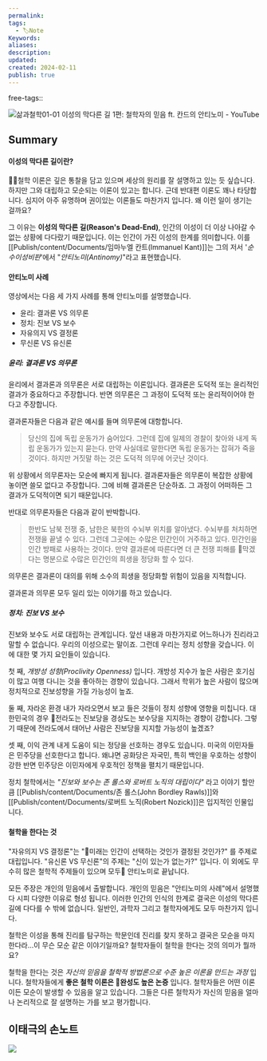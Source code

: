 ```yaml
---
permalink: 
tags:
  - 🏷️Note
Keywords: 
aliases: 
description: 
updated: 
created: 2024-02-11
publish: true
---
```

free-tags:: 


![삶과철학01-01 이성의 막다른 길 1편: 철학자의 믿음 _ft. 칸드의 안티노미_ - YouTube](https://www.youtube.com/watch?v=jYwVJPxMYbY)

## Summary

#### 이성의 막다른 길이란?
철학 이론은 깊은 통찰을 담고 있으며 세상의 원리를 잘 설명하고 있는 듯 싶습니다. 하지만 그와 대립하고 모순되는 이론이 있고는 합니다. 근데 반대편 이론도 꽤나 타당합니다. 심지어 아주 유명하며 권이있는 이론들도 마찬가지 입니다. 왜 이런 일이 생기는 걸까요? 

그 이유는 **이성의 막다른 길(Reason's Dead-End)**, 인간의 이성이 더 이상 나아갈 수 없는 상황에 다다랐기 때문입니다. 이는 인간이 가진 이성의 한계를 의미합니다. 이를 [[Publish/content/Documents/임마누엘 칸트(Immanuel Kant)]]는 그의 저서 '*순수이성비판*'에서 "*안티노미(Antinomy)*"라고 표현했습니다. 

#### 안티노미 사례
영상에서는 다음 세 가지 사례를 통해 안티노미를 설명했습니다. 

- 윤리: 결과론 VS 의무론
- 정치: 진보 VS 보수
- 자유의지 VS 결정론
- 무신론 VS 유신론

##### 윤리: 결과론 VS 의무론

윤리에서 결과론과 의무론은 서로 대립하는 이론입니다. 결과론은 도덕적 또는 윤리적인 결과가 중요하다고 주장합니다. 반면 의무론은 그 과정이 도덕적 또는 윤리적이어야 한다고 주장합니다. 

결과론자들은 다음과 같은 예시를 들며 의무론에 대항합니다.
>당신의 집에 독립 운동가가 숨어있다. 그런데 집에 일제의 경찰이 찾아와 내게 독립 운동가가 있는지 묻는다. 만약 사실데로 말한다면 독립 운동가는 잡혀가 죽을 것이다. 하지만 거짓말 하는 것은 도덕적 의무에 어긋난 것이다. 

위 상황에서 의무론자는 모순에 빠지게 됩니다. 결과론자들은 의무론이 복잡한 상황에 놓이면 쓸모 없다고 주장합니다. 그에 비해 결과론은 단순하죠. 그 과정이 어떠하든 그 결과가 도덕적이면 되기 때문입니다. 

반대로 의무론자들은 다음과 같이 반박합니다. 
>한반도 남북 전쟁 중, 남한은 북한의 수뇌부 위치를 알아냈다. 수뇌부를 처치하면 전쟁을 끝낼 수 있다. 그런데 그곳에는 수많은 민간인이 거주하고 있다. 민간인을 인간 방패로 사용하는 것이다. 만약 결과론에 따른다면 더 큰 전쟁 피해를 막겠다는 명분으로 수많은 민간인의 희생을 정당화 할 수 있다. 

의무론은 결과론이 대의를 위해 소수의 희생을 정당화할 위험이 있음을 지적합니다. 

결과론과 의무론 모두 일리 있는 이야기를 하고 있습니다. 

##### 정치: 진보 VS 보수
진보와 보수도 서로 대립하는 관계입니다. 앞선 내용과 마찬가지로 어느하나가 진리라고 말할 수 없습니다. 우리의 이성으로는 말이죠. 그런데 우리는 정치 성향을 갖습니다. 이에 대한 몇 가지 요인들이 있습니다. 

첫 째, *개방성 성향(Proclivity Openness)* 입니다. 개방성 지수가 높은 사람은 호기심이 많고 여행 다니는 것을 좋아하는 경향이 있습니다. 그래서 학위가 높은 사람이 많으며 정치적으로 진보성향을 가질 가능성이 높죠. 

둘 째, 자라온 환경
내가 자라오면서 보고 들은 것들이 정치 성향에 영향을 미칩니다. 대한민국의 경우 전라도는 진보당을 경상도는 보수당을 지지하는 경향이 강합니다. 그렇기 때문에 전라도에서 태어난 사람은 진보당을 지지할 가능성이 높겠죠?

셋 째, 이익 관계
내게 도움이 되는 정당을 선호하는 경우도 있습니다. 미국의 이민자들은 민주당을 선호한다고 합니다. 왜냐면 공화당은 자국민, 특히 백인을 우호하는 성향이 강한 반면 민주당은 이민자에게 우호적인 정책을 펼치기 때문입니다. 

정치 철학에서는 *"진보와 보수는 존 롤스와 로버트 노직의 대립이다"* 라고 이야기 할만큼 [[Publish/content/Documents/존 롤스(John Bordley Rawls)]]와 [[Publish/content/Documents/로버트 노직(Robert Nozick)]]은 입지적인 인물입니다. 



#### 철학을 한다는 것
"자유의지 VS 결정론"는 "미래는 인간이 선택하는 것인가 결정된 것인가?" 를 주제로 대립입니다.  "유신론 VS 무신론"의 주제는 "신이 있는가 없는가?" 입니다. 
이 외에도 무수히 많은 철학적 주제들이 있으며 모두 안티노미로 끝납니다. 

모든 주장은 개인의 믿음에서 출발합니다. 개인의 믿음은 "안티노미의 사례"에서 설명했다 시피 다양한 이유로 형성 됩니다. 이러한 인간의 인식의 한계로 결국은 이성의 막다른 길에 다다를 수 밖에 없습니다. 일반인, 과학자 그리고 철학자에게도 모두 마찬가지 입니다. 

철학은 이성을 통해 진리를 탐구하는 학문인데 진리를 찾지 못하고 결국은 모순을 마지한다라...이 무슨 모순 같은 이야기일까요? 철학자들이 철학을 한다는 것의 의미가 뭘까요?

철학을 한다는 것은 *자신의 믿음을 철학적 방법론으로 수준 높은 이론을 만드는 과정* 입니다. 철학자들에게 **좋은 철학 이론은 완성도 높은 논증** 입니다. 철학자들은 어떤 이론이든 모순이 발생할 수 있음을 알고 있습니다. 그들은 다른 철학자가 자신의 믿음을 얼마나 논리적으로 잘 설명하는 가를 보고 평가합니다. 



## 이태극의 손노트
![](https://i.imgur.com/PFhU2TR.png)
